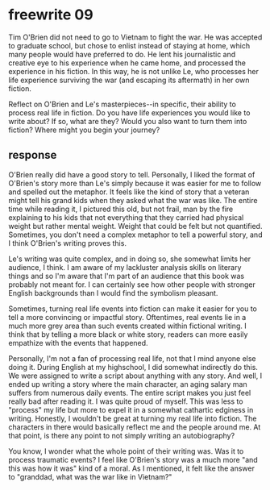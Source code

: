 # freewrite 09

Tim O'Brien did not need to go to Vietnam to fight the war. He was accepted to graduate school, but chose to enlist instead of staying at home, which many people would have preferred to do. He lent his journalistic and creative eye to his experience when he came home, and processed the experience in his fiction. In this way, he is not unlike Le, who processes her life experience surviving the war (and escaping its aftermath) in her own fiction.

Reflect on O'Brien and Le's masterpieces--in specific, their ability to process real life in fiction. Do you have life experiences you would like to write about? If so, what are they? Would you also want to turn them into fiction? Where might you begin your journey?

## response

O'Brien really did have a good story to tell. Personally, I liked the format of O'Brien's story more than Le's simply because it was easier for me to follow and spelled out the metaphor. It feels like the kind of story that a veteran might tell his grand kids when they asked what the war was like. The entire time while reading it, I pictured this old, but not frail, man by the fire explaining to his kids that not everything that they carried had physical weight but rather mental weight. Weight that could be felt but not quantified. Sometimes, you don't need a complex metaphor to tell a powerful story, and I think O'Brien's writing proves this.

Le's writing was quite complex, and in doing so, she somewhat limits her audience, I think. I am aware of my lackluster analysis skills on literary things and so I'm aware that I'm part of an audience that this book was probably not meant for. I can certainly see how other people with stronger English backgrounds than I would find the symbolism pleasant.

Sometimes, turning real life events into fiction can make it easier for you to tell a more convincing or impactful story. Oftentimes, real events lie in a much more grey area than such events created within fictional writing. I think that by telling a more black or white story, readers can more easily empathize with the events that happened.

Personally, I'm not a fan of processing real life, not that I mind anyone else doing it. During English at my highschool, I did somewhat indirectly do this. We were assigned to write a script about anything with any story. And well, I ended up writing a story where the main character, an aging salary man suffers from numerous daily events. The entire script makes you just feel really bad after reading it. I was quite proud of myself. This was less to "process" my life but more to expel it in a somewhat cathartic edginess in writing. Honestly, I wouldn't be great at turning my real life into fiction. The characters in there would basically reflect me and the people around me. At that point, is there any point to not simply writing an autobiography?

You know, I wonder what the whole point of their writing was. Was it to process traumatic events? I feel like O'Brien's story was a much more "and this was how it was" kind of a moral. As I mentioned, it felt like the answer to "granddad, what was the war like in Vietnam?"
